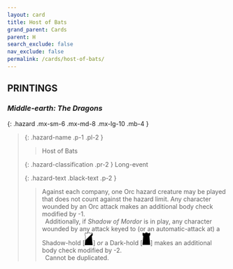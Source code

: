 ```yaml
---
layout: card
title: Host of Bats
grand_parent: Cards
parent: H
search_exclude: false
nav_exclude: false
permalink: /cards/host-of-bats/
---
```


## PRINTINGS


### _Middle-earth: The Dragons_

{: .hazard .mx-sm-6 .mx-md-8 .mx-lg-10 .mb-4 }
> {: .hazard-name .p-1 .pl-2 }
> > <div class="hazard-mp"></div>
> > <div class="card-name">Host of Bats</div>
>
> {: .hazard-classification .pr-2 }
> Long-event
>
> {: .hazard-text .black-text .p-2 }
> > Against each company, one Orc hazard creature may be played that does not count against the hazard limit. Any character wounded by an Orc attack makes an additional body check modified by -1. <br>&ensp;Additionally, if _Shadow of Mordor_ is in play, any character wounded by any attack keyed to (or an automatic-attack at) a Shadow-hold \[![](/assets/images/shadow-hold.svg)] _or_ a Dark-hold \[![](/assets/images/dark-hold.svg)] makes an additional body check modified by -2. <br>&ensp;Cannot be duplicated. 
>
